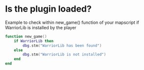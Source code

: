 # Is the plugin loaded?

Example to check within new\_game() function of your mapscript if WarriorLib is installed by the player

```lua
function new_game()
	if WarriorLib then
		dbg.stm("WarriorLib has been found")
	else
		dbg.stm("WarriorLib is not installed")
	end
end
```
